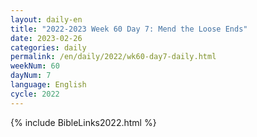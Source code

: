 ```yaml
---
layout: daily-en
title: "2022-2023 Week 60 Day 7: Mend the Loose Ends"
date: 2023-02-26
categories: daily
permalink: /en/daily/2022/wk60-day7-daily.html
weekNum: 60
dayNum: 7
language: English
cycle: 2022
---
```

{% include BibleLinks2022.html %} 
